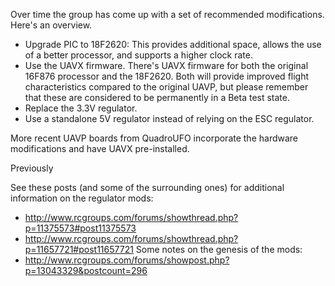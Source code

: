 Over time the group has come up with a set of recommended modifications. Here's an overview.

  * Upgrade PIC to 18F2620: This provides additional space, allows the use of a better processor, and supports a higher clock rate.
  * Use the UAVX firmware. There's UAVX firmware for both the original 16F876 processor and the 18F2620. Both will provide improved flight characteristics compared to the original UAVP, but please remember that these are considered to be permanently in a Beta test state.
  * Replace the 3.3V regulator.
  * Use a standalone 5V regulator instead of relying on the ESC regulator.

More recent UAVP boards from QuadroUFO incorporate the hardware modifications and have UAVX pre-installed.

Previously

See these posts (and some of the surrounding ones) for additional information on the regulator mods:
  * http://www.rcgroups.com/forums/showthread.php?p=11375573#post11375573
  * http://www.rcgroups.com/forums/showthread.php?p=11657721#post11657721
Some notes on the genesis of the mods:
  * http://www.rcgroups.com/forums/showpost.php?p=13043329&postcount=296